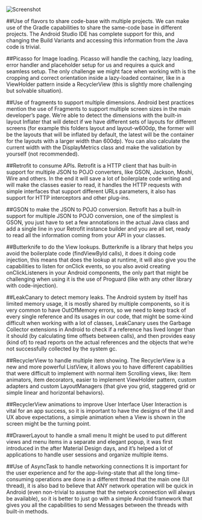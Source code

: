 ![Screenshot](http://i.imgur.com/B7Jn4CU.png)

##Use of flavors to share code-base with multiple projects.
We can make use of the Gradle capabilities to share the same-code base in different projects. The Android Studio IDE has complete support for this, and changing the Build Variants and accessing this information from the Java code is trivial.

##Picasso for Image loading.
Picasso will handle the caching, lazy loading, error handler and placeholder setup for us and requires a quick and seamless setup. The only challenge we might face when working with is the cropping and correct orientation inside a lazy-loaded container, like in a ViewHolder pattern inside a RecyclerView (this is slightly more challenging but solvable situation).
 
##Use of fragments to support multiple dimensions.
Android best practices mention the use of Fragments to support multiple screen sizes in the main developer’s page. We’re able to detect the dimensions with the built-in layout Inflater that will detect if we have different sets of layouts for different screens (for example this folders layout and layout-w600dp, the former will be the layouts that will be inflated by default, the latest will be the container for the layouts with a larger width than 600dp). You can also calculate the current width with the DisplayMetrics class and make the validation by yourself (not recommended).

##Retrofit to consume APIs.
Retrofit is a HTTP client that has built-in support for multiple JSON to POJO converters, like GSON, Jackson, Moshi, Wire and others. In the end it will save a lot of boilerplate code writing and will make the classes easier to read, it handles the HTTP requests with simple interfaces that support different URLs parameters, it also has support for HTTP interceptors and other plug-ins.

##GSON to make the JSON to POJO conversion.
Retrofit has a built-in support for multiple JSON to POJO conversion, one of the simplest is GSON, you just have to set a few annotations in the actual Java class and add a single line in your Retrofit instance builder and you are all set, ready to read all the information coming from your API in your classes.

##Butterknife to do the View lookups.
Butterknife is a library that helps you avoid the boilerplate code (findViewById calls), it does it doing code injection, this means that does the lookup at runtime, it will also give you the capabilities to listen for onClick events, so you also avoid creating onClickListeners in your Android components, the only part that might be challenging when using it is the use of Proguard (like with any other library with code-injection).

##LeakCanary to detect memory leaks.
The Android system by itself has limited memory usage, it is mostly shared by multiple components, so it is very common to have OutOfMemory errors, so we need to keep track of every single reference and its usages in our code, that might be some-kind difficult when working with a lot of classes, LeakCanary uses the Garbage Collector extensions in Android to check if a reference has lived longer than it should (by calculating time offsets between calls), and then provides easy (kind of) to read reports on the actual references and the objects that we’re not successfully collected by the system gc.

##RecyclerView to handle multiple item showing.
The RecyclerView is a new and more powerful ListView, it allows you to have different capabilities that were difficult to implement with normal item Scrolling views, like: Item animators, item decorators, easier to implement ViewHolder pattern, custom adapters and custom LayoutManagers (that give you grid, staggered grid or simple linear and horizontal behaviors).

##RecyclerView animations to improve User Interface
User Interaction is vital for an app success, so it is important to have the designs of the UI and UX above expectations, a simple animation when a View is shown in the screen might be the turning point.

##DrawerLayout to handle a small menu
It might be used to put different views and menu items in a separate and elegant popup, it was first introduced in the after Material Design days, and it’s helped a lot of applications to handle user sessions and organize multiple items.

##Use of AsyncTask to handle networking connections
It is important for the user experience and for the app-living-state that all the long time-consuming operations are done in a different thread that the main one (UI thread), it is also bad to believe that ANY network operation will be quick in Android (even non-trivial to assume that the network connection will always be available), so it is better to just go with a simple Android framework that gives you all the capabilities to send Messages between the threads with built-in methods.
